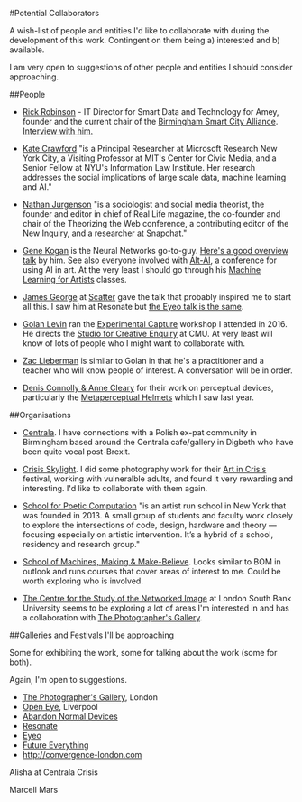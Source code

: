 #Potential Collaborators

A wish-list of people and entities I'd like to collaborate with during the development of this work. Contingent on them being a) interested and b) available. 

I am very open to suggestions of other people and entities I should consider approaching. 

##People

* [Rick Robinson](https://theurbantechnologist.com) - IT Director for Smart Data and Technology for Amey, founder and the current chair of the [Birmingham Smart City Alliance](https://birminghamsmartcityalliance.wordpress.com). 
[Interview with him.](https://www.newcivilengineer.com/latest/nce-live/project-profile-smart-infrastructure/10008429.article) 

* [Kate Crawford](http://www.katecrawford.net) "is a Principal Researcher at Microsoft Research New York City, a Visiting Professor at MIT's Center for Civic Media, and a Senior Fellow at NYU's Information Law Institute. Her research addresses the social implications of large scale data, machine learning and AI."

*	[Nathan Jurgenson](http://nathanjurgenson.com) "is a sociologist and social media theorist, the founder and editor in chief of Real Life magazine, the co-founder and chair of the Theorizing the Web conference, a contributing editor of the New Inquiry, and a researcher at Snapchat." 


* [Gene Kogan](http://www.genekogan.com) is the Neural Networks go-to-guy. [Here's a good overview talk](https://vimeo.com/180044029) by him. See also everyone involved with [Alt-AI](http://alt-ai.net), a conference for using AI in art. At the very least I should go through his [Machine Learning for Artists](http://ml4a.github.io/classes/itp-S16/) classes.

*	[James George](http://jamesgeorge.org/) at [Scatter](http://scatter.nyc) gave the talk that probably inspired me to start all this. I saw him at Resonate but [the Eyeo talk is the same](https://vimeo.com/134973504). 

*	[Golan Levin](http://www.flong.com) ran the [Experimental Capture](http://golancourses.net/capture2016/) workshop I attended in 2016. He directs the [Studio for Creative Enquiry](http://studioforcreativeinquiry.org) at CMU. At very least will know of lots of people who I might want to collaborate with. 

* [Zac Lieberman](http://thesystemis.com/about/) is similar to Golan in that he's a practitioner and a teacher who will know people of interest. A conversation will be in order.

* [Denis Connolly & Anne Cleary](http://www.connolly-cleary.com) for their work on perceptual devices, particularly the [Metaperceptual Helmets](http://www.connolly-cleary.com/Home/helmets.html) which I saw last year. 

##Organisations

* [Centrala](http://centrala-space.org.uk). I have connections with a Polish ex-pat community in Birmingham based around the Centrala cafe/gallery in Digbeth who have been quite vocal post-Brexit.

* [Crisis Skylight](http://www.crisis.org.uk/pages/crisis-skylight-birmingham.html). I did some photography work for their [Art in Crisis](http://www.crisis.org.uk/pages/art-in-crisis-birmingham.html) festival, working with vulneralble adults, and found it very rewarding and interesting. I'd like to collaborate with them again.

* [School for Poetic Computation](http://sfpc.io) "is an artist run school in New York that was founded in 2013. A small group of students and faculty work closely to explore the intersections of code, design, hardware and theory — focusing especially on artistic intervention. It’s a hybrid of a school, residency and research group."

* [School of Machines, Making & Make-Believe](http://schoolofma.org). Looks similar to BOM in outlook and runs courses that cover areas of interest to me. Could be worth exploring who is involved. 

*	[The Centre for the Study of the Networked Image](http://www.centreforthestudyof.net) at London South Bank University seems to be exploring a lot of areas I'm interested in and has a collaboration with [The Photographer's Gallery](http://thephotographersgallery.org.uk). 


##Galleries and Festivals I'll be approaching

Some for exhibiting the work, some for talking about the work (some for both). 

Again, I'm open to suggestions.

*	[The Photographer's Gallery](http://thephotographersgallery.org.uk), London
* [Open Eye](http://openeye.org.uk), Liverpool
* [Abandon Normal Devices](http://www.andfestival.org.uk)
* [Resonate](http://resonate.io)
* [Eyeo](http://eyeofestival.com)
* [Future Everything](http://futureeverything.org)
* http://convergence-london.com

Alisha at Centrala
Crisis


Marcell Mars

